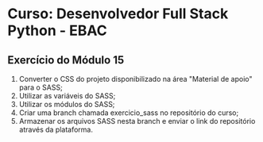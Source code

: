 # Curso: Desenvolvedor Full Stack Python - EBAC

## Exercício do Módulo 15

1. Converter o CSS do projeto disponibilizado na área "Material de apoio" para o SASS;
2. Utilizar as variáveis do SASS;
3. Utilizar os módulos do SASS;
4. Criar uma branch chamada exercicio_sass no repositório do curso;
5. Armazenar os arquivos SASS nesta branch e enviar o link do repositório através da plataforma.